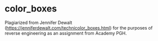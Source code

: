# color_boxes

Plagiarized from Jennifer Dewalt (https://jenniferdewalt.com/technicolor_boxes.html) for the purposes of reverse engineering as an assignment from Academy PGH.
